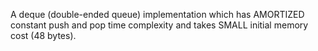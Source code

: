 A deque (double-ended queue) implementation which has AMORTIZED constant push 
and pop time complexity and takes SMALL initial memory cost (48 bytes).

